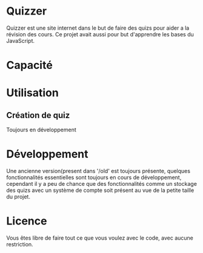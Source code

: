 # Quizzer
Quizzer est une site internet dans le but de faire des quizs pour aider a la révision des cours. Ce projet avait aussi pour but d'apprendre les bases du JavaScript.

# Capacité


# Utilisation


## Création de quiz
Toujours en développement 

# Développement
Une ancienne version(present dans '/old' est toujours présente, quelques fonctionnalités essentielles sont toujours en cours de développement, cependant il y a peu de chance que des fonctionnalités comme un stockage des quizs avec un système de compte soit présent au vue de la petite taille du projet.

# Licence
Vous êtes libre de faire tout ce que vous voulez avec le code, avec aucune restriction.